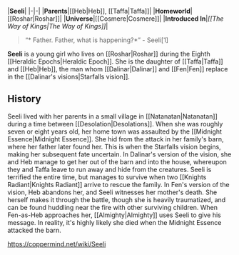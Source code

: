 |**Seeli**|
|-|-|
|**Parents**|[[Heb\|Heb]], [[Taffa\|Taffa]]|
|**Homeworld**|[[Roshar\|Roshar]]|
|**Universe**|[[Cosmere\|Cosmere]]|
|**Introduced In**|*[[The Way of Kings\|The Way of Kings]]*|

>“* Father. Father, what is happening?*”
\- Seeli[1]


**Seeli** is a young girl who lives on [[Roshar\|Roshar]] during the Eighth [[Heraldic Epochs\|Heraldic Epoch]]. She is the daughter of [[Taffa\|Taffa]] and [[Heb\|Heb]], the man whom [[Dalinar\|Dalinar]] and [[Fen\|Fen]] replace in the [[Dalinar's visions\|Starfalls vision]].

## History
Seeli lived with her parents in a small village in [[Natanatan\|Natanatan]] during a time between [[Desolation\|Desolations]]. When she was roughly seven or eight years old, her home town was assaulted by the [[Midnight Essence\|Midnight Essence]]. She hid from the attack in her family's barn, where her father later found her. This is when the Starfalls vision begins, making her subsequent fate uncertain.
In Dalinar's version of the vision, she and Heb manage to get her out of the barn and into the house, whereupon they and Taffa leave to run away and hide from the creatures. Seeli is terrified the entire time, but manages to survive when two [[Knights Radiant\|Knights Radiant]] arrive to rescue the family.
In Fen's version of the vision, Heb abandons her, and Seeli witnesses her mother's death. She herself makes it through the battle, though she is heavily traumatized, and can be found huddling near the fire with other surviving children. When Fen-as-Heb approaches her, [[Almighty\|Almighty]] uses Seeli to give his message.
In reality, it's highly likely she died when the Midnight Essence attacked the barn.



https://coppermind.net/wiki/Seeli